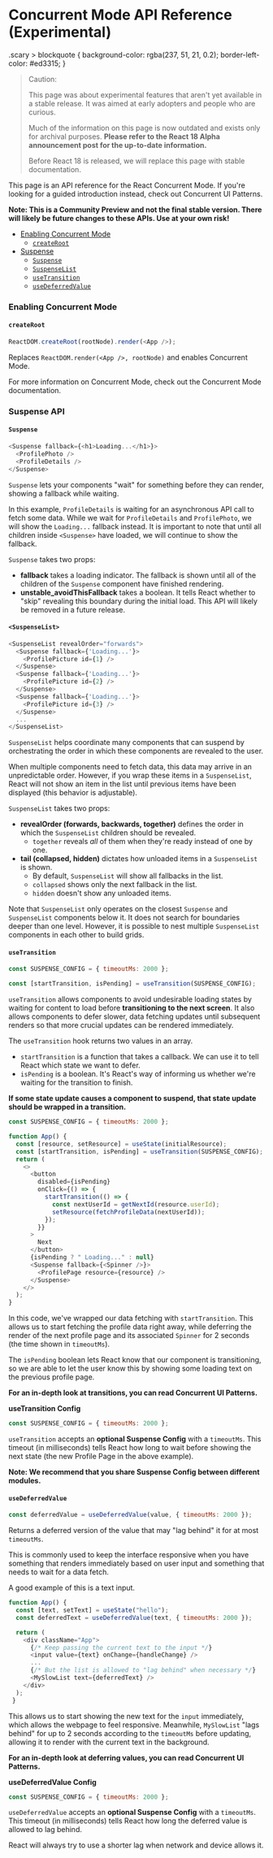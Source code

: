 # Concurrent Mode API Reference (Experimental)

.scary > blockquote { background-color: rgba(237, 51, 21, 0.2); border-left-color: #ed3315; }

> Caution:
>
> This page was about experimental features that aren't yet available in a stable release. It was aimed at early adopters and people who are curious.
>
> Much of the information on this page is now outdated and exists only for archival purposes. **Please refer to the React 18 Alpha announcement post for the up-to-date information.**
>
> Before React 18 is released, we will replace this page with stable documentation.

This page is an API reference for the React Concurrent Mode. If you're looking for a guided introduction instead, check out Concurrent UI Patterns.

**Note: This is a Community Preview and not the final stable version. There will likely be future changes to these APIs. Use at your own risk!**

* [Enabling Concurrent Mode](broken-reference)
  * [`createRoot`](broken-reference)
* [Suspense](broken-reference)
  * [`Suspense`](broken-reference)
  * [`SuspenseList`](broken-reference)
  * [`useTransition`](broken-reference)
  * [`useDeferredValue`](broken-reference)

### Enabling Concurrent Mode <a href="#concurrent-mode" id="concurrent-mode"></a>

#### `createRoot` <a href="#createroot" id="createroot"></a>

```js
ReactDOM.createRoot(rootNode).render(<App />);
```

Replaces `ReactDOM.render(<App />, rootNode)` and enables Concurrent Mode.

For more information on Concurrent Mode, check out the Concurrent Mode documentation.

### Suspense API <a href="#suspense" id="suspense"></a>

#### `Suspense` <a href="#suspensecomponent" id="suspensecomponent"></a>

```js
<Suspense fallback={<h1>Loading...</h1>}>
  <ProfilePhoto />
  <ProfileDetails />
</Suspense>
```

`Suspense` lets your components "wait" for something before they can render, showing a fallback while waiting.

In this example, `ProfileDetails` is waiting for an asynchronous API call to fetch some data. While we wait for `ProfileDetails` and `ProfilePhoto`, we will show the `Loading...` fallback instead. It is important to note that until all children inside `<Suspense>` have loaded, we will continue to show the fallback.

`Suspense` takes two props:

* **fallback** takes a loading indicator. The fallback is shown until all of the children of the `Suspense` component have finished rendering.
* **unstable\_avoidThisFallback** takes a boolean. It tells React whether to "skip" revealing this boundary during the initial load. This API will likely be removed in a future release.

#### `<SuspenseList>` <a href="#suspenselist" id="suspenselist"></a>

```js
<SuspenseList revealOrder="forwards">
  <Suspense fallback={'Loading...'}>
    <ProfilePicture id={1} />
  </Suspense>
  <Suspense fallback={'Loading...'}>
    <ProfilePicture id={2} />
  </Suspense>
  <Suspense fallback={'Loading...'}>
    <ProfilePicture id={3} />
  </Suspense>
  ...
</SuspenseList>
```

`SuspenseList` helps coordinate many components that can suspend by orchestrating the order in which these components are revealed to the user.

When multiple components need to fetch data, this data may arrive in an unpredictable order. However, if you wrap these items in a `SuspenseList`, React will not show an item in the list until previous items have been displayed (this behavior is adjustable).

`SuspenseList` takes two props:

* **revealOrder (forwards, backwards, together)** defines the order in which the `SuspenseList` children should be revealed.
  * `together` reveals _all_ of them when they're ready instead of one by one.
* **tail (collapsed, hidden)** dictates how unloaded items in a `SuspenseList` is shown.
  * By default, `SuspenseList` will show all fallbacks in the list.
  * `collapsed` shows only the next fallback in the list.
  * `hidden` doesn't show any unloaded items.

Note that `SuspenseList` only operates on the closest `Suspense` and `SuspenseList` components below it. It does not search for boundaries deeper than one level. However, it is possible to nest multiple `SuspenseList` components in each other to build grids.

#### `useTransition` <a href="#usetransition" id="usetransition"></a>

```js
const SUSPENSE_CONFIG = { timeoutMs: 2000 };

const [startTransition, isPending] = useTransition(SUSPENSE_CONFIG);
```

`useTransition` allows components to avoid undesirable loading states by waiting for content to load before **transitioning to the next screen**. It also allows components to defer slower, data fetching updates until subsequent renders so that more crucial updates can be rendered immediately.

The `useTransition` hook returns two values in an array.

* `startTransition` is a function that takes a callback. We can use it to tell React which state we want to defer.
* `isPending` is a boolean. It's React's way of informing us whether we're waiting for the transition to finish.

**If some state update causes a component to suspend, that state update should be wrapped in a transition.**

```js
const SUSPENSE_CONFIG = { timeoutMs: 2000 };

function App() {
  const [resource, setResource] = useState(initialResource);
  const [startTransition, isPending] = useTransition(SUSPENSE_CONFIG);
  return (
    <>
      <button
        disabled={isPending}
        onClick={() => {
          startTransition(() => {
            const nextUserId = getNextId(resource.userId);
            setResource(fetchProfileData(nextUserId));
          });
        }}
      >
        Next
      </button>
      {isPending ? " Loading..." : null}
      <Suspense fallback={<Spinner />}>
        <ProfilePage resource={resource} />
      </Suspense>
    </>
  );
}
```

In this code, we've wrapped our data fetching with `startTransition`. This allows us to start fetching the profile data right away, while deferring the render of the next profile page and its associated `Spinner` for 2 seconds (the time shown in `timeoutMs`).

The `isPending` boolean lets React know that our component is transitioning, so we are able to let the user know this by showing some loading text on the previous profile page.

**For an in-depth look at transitions, you can read Concurrent UI Patterns.**

**useTransition Config**

```js
const SUSPENSE_CONFIG = { timeoutMs: 2000 };
```

`useTransition` accepts an **optional Suspense Config** with a `timeoutMs`. This timeout (in milliseconds) tells React how long to wait before showing the next state (the new Profile Page in the above example).

**Note: We recommend that you share Suspense Config between different modules.**

#### `useDeferredValue` <a href="#usedeferredvalue" id="usedeferredvalue"></a>

```js
const deferredValue = useDeferredValue(value, { timeoutMs: 2000 });
```

Returns a deferred version of the value that may "lag behind" it for at most `timeoutMs`.

This is commonly used to keep the interface responsive when you have something that renders immediately based on user input and something that needs to wait for a data fetch.

A good example of this is a text input.

```js
function App() {
  const [text, setText] = useState("hello");
  const deferredText = useDeferredValue(text, { timeoutMs: 2000 }); 

  return (
    <div className="App">
      {/* Keep passing the current text to the input */}
      <input value={text} onChange={handleChange} />
      ...
      {/* But the list is allowed to "lag behind" when necessary */}
      <MySlowList text={deferredText} />
    </div>
  );
 }
```

This allows us to start showing the new text for the `input` immediately, which allows the webpage to feel responsive. Meanwhile, `MySlowList` "lags behind" for up to 2 seconds according to the `timeoutMs` before updating, allowing it to render with the current text in the background.

**For an in-depth look at deferring values, you can read Concurrent UI Patterns.**

**useDeferredValue Config**

```js
const SUSPENSE_CONFIG = { timeoutMs: 2000 };
```

`useDeferredValue` accepts an **optional Suspense Config** with a `timeoutMs`. This timeout (in milliseconds) tells React how long the deferred value is allowed to lag behind.

React will always try to use a shorter lag when network and device allows it.
